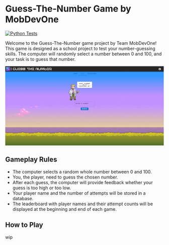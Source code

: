 # Guess-The-Number Game by MobDevOne
[![Python Tests](https://github.com/ErebosGoD/guess-the-number/actions/workflows/python_tests.yml/badge.svg)](https://github.com/ErebosGoD/guess-the-number/actions/workflows/python_tests.yml)

Welcome to the Guess-The-Number game project by Team MobDevOne! This game is designed as a school project to test your number-guessing skills. The computer will randomly select a number between 0 and 100, and your task is to guess that number.

![Gameplay Demo](ingame.jpeg) <!-- Replace with a gameplay demo GIF or image -->

## Gameplay Rules

- The computer selects a random whole number between 0 and 100.
- You, the player, need to guess the chosen number.
- After each guess, the computer will provide feedback whether your guess is too high or too low.
- Your player name and the number of attempts will be stored in a database.
- The leaderboard with player names and their attempt counts will be displayed at the beginning and end of each game.

## How to Play

wip